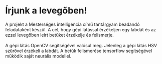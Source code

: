 <h1>Írjunk a levegőben!</h1>
A projekt a Mesterséges intelligencia című tantárgyam beadandó feladataként készül. A cél, hogy gépi látással érzékeljen egy labdát és az ezzel levegőben leírt betűket érzékelje és felismerje.
<br></br>
A gépi látás OpenCV segítségével valósul meg. Jelenleg a gépi látás HSV szűrővel érzékeli a labdát. A betűk felismerése tensorflow segítségével működik saját neurális modellel.
